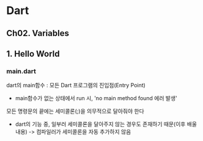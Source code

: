 # Dart

## Ch02. Variables

## 1. Hello World

### main.dart

dart의 main함수 : 모든 Dart 프로그램의 진입점(Entry Point)

- main함수가 없는 상태에서 run 시, 'no main method found 에러 발생'

모든 명령문의 끝에는 세미콜론(;)을 의무적으로 달아줘야 한다

- dart의 기능 중, 일부러 세미콜론을 달아주지 않는 경우도 존재하기 때문(이후 배울 내용) -> 컴파일러가 세미콜론을 자동 추가하지 않음
